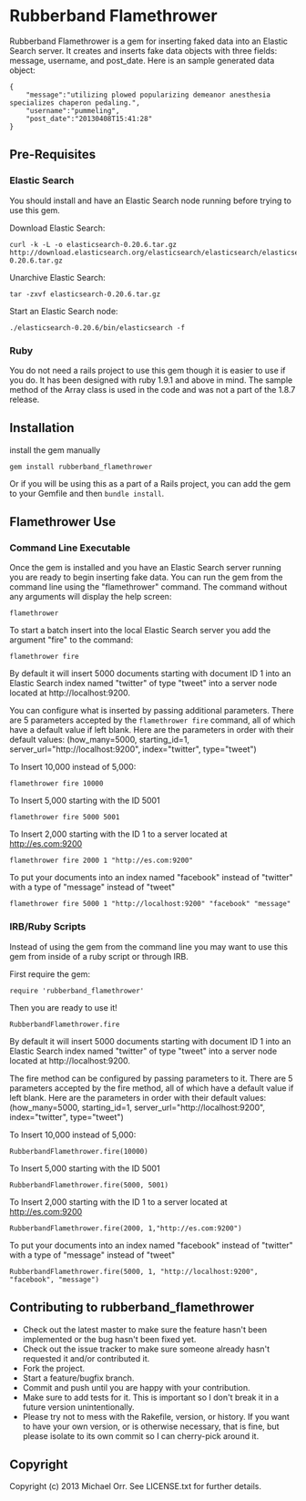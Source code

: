 # Rubberband Flamethrower

Rubberband Flamethrower is a gem for inserting faked data into an Elastic Search server. It creates and inserts fake data objects with three fields: message, username, and post_date. Here is an sample generated data object:

	{
		"message":"utilizing plowed popularizing demeanor anesthesia specializes chaperon pedaling.",
		"username":"pummeling",
		"post_date":"20130408T15:41:28"
	}
	

## Pre-Requisites

### Elastic Search

You should install and have an Elastic Search node running before trying to use this gem.

Download Elastic Search:

	curl -k -L -o elasticsearch-0.20.6.tar.gz http://download.elasticsearch.org/elasticsearch/elasticsearch/elasticsearch-0.20.6.tar.gz

Unarchive Elastic Search:

	tar -zxvf elasticsearch-0.20.6.tar.gz

Start an Elastic Search node:

	./elasticsearch-0.20.6/bin/elasticsearch -f

### Ruby

You do not need a rails project to use this gem though it is easier to use if you do.  It has been designed with ruby 1.9.1 and above in mind. The sample method of the Array class is used in the code and was not a part of the 1.8.7 release.

## Installation

install the gem manually

	gem install rubberband_flamethrower

Or if you will be using this as a part of a Rails project, you can add the gem to your Gemfile and then `bundle install`.

## Flamethrower Use

### Command Line Executable

Once the gem is installed and you have an Elastic Search server running you are ready to begin inserting fake data. You can run the gem from the command line using the "flamethrower" command.  The command without any arguments will display the help screen:

	flamethrower

To start a batch insert into the local Elastic Search server you add the argument "fire" to the command:

	flamethrower fire

By default it will insert 5000 documents starting with document ID 1 into an Elastic Search index named "twitter" of type "tweet" into a server node located at http://localhost:9200.

You can configure what is inserted by passing additional parameters. There are 5 parameters accepted by the `flamethrower fire` command, all of which have a default value if left blank. Here are the parameters in order with their default values: (how_many=5000, starting_id=1, server_url="http://localhost:9200", index="twitter", type="tweet")

To Insert 10,000 instead of 5,000:

	flamethrower fire 10000

To Insert 5,000 starting with the ID 5001

	flamethrower fire 5000 5001

To Insert 2,000 starting with the ID 1 to a server located at http://es.com:9200

	flamethrower fire 2000 1 "http://es.com:9200"

To put your documents into an index named "facebook" instead of "twitter" with a type of "message" instead of "tweet"

	flamethrower fire 5000 1 "http://localhost:9200" "facebook" "message"


### IRB/Ruby Scripts

Instead of using the gem from the command line you may want to use this gem from inside of a ruby script or through IRB.

First require the gem:

	require 'rubberband_flamethrower'

Then you are ready to use it!

	RubberbandFlamethrower.fire

By default it will insert 5000 documents starting with document ID 1 into an Elastic Search index named "twitter" of type "tweet" into a server node located at http://localhost:9200.
	
The fire method can be configured by passing parameters to it. There are 5 parameters accepted by the fire method, all of which have a default value if left blank. Here are the parameters in order with their default values: (how_many=5000, starting_id=1, server_url="http://localhost:9200", index="twitter", type="tweet")

To Insert 10,000 instead of 5,000:

	RubberbandFlamethrower.fire(10000)

To Insert 5,000 starting with the ID 5001

	RubberbandFlamethrower.fire(5000, 5001)

To Insert 2,000 starting with the ID 1 to a server located at http://es.com:9200

	RubberbandFlamethrower.fire(2000, 1,"http://es.com:9200")

To put your documents into an index named "facebook" instead of "twitter" with a type of "message" instead of "tweet"

	RubberbandFlamethrower.fire(5000, 1, "http://localhost:9200", "facebook", "message")

## Contributing to rubberband_flamethrower
 
* Check out the latest master to make sure the feature hasn't been implemented or the bug hasn't been fixed yet.
* Check out the issue tracker to make sure someone already hasn't requested it and/or contributed it.
* Fork the project.
* Start a feature/bugfix branch.
* Commit and push until you are happy with your contribution.
* Make sure to add tests for it. This is important so I don't break it in a future version unintentionally.
* Please try not to mess with the Rakefile, version, or history. If you want to have your own version, or is otherwise necessary, that is fine, but please isolate to its own commit so I can cherry-pick around it.

## Copyright

Copyright (c) 2013 Michael Orr. See LICENSE.txt for
further details.

